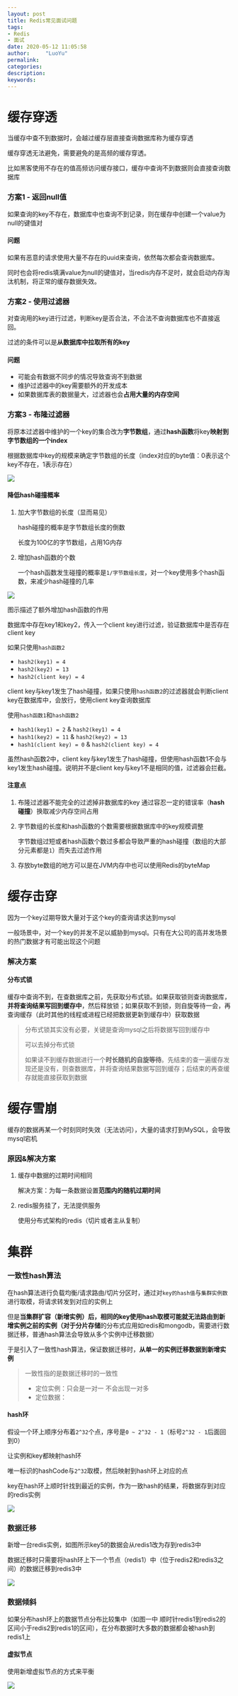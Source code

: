 ```yaml
---
layout: post
title: Redis常见面试问题
tags:
- Redis
- 面试
date: 2020-05-12 11:05:58
author:     "LuoYu"
permalink:
categories:
description:
keywords:
---
```



# 缓存穿透

当缓存中查不到数据时，会越过缓存层直接查询数据库称为缓存穿透

缓存穿透无法避免，需要避免的是高频的缓存穿透。

比如黑客使用不存在的值高频访问缓存接口，缓存中查询不到数据则会直接查询数据库

### 方案1 - 返回null值

如果查询的key不存在，数据库中也查询不到记录，则在缓存中创建一个value为null的键值对

#### 问题

如果有恶意的请求使用大量不存在的uuid来查询，依然每次都会查询数据库。

同时也会将redis填满value为null的键值对，当redis内存不足时，就会启动内存淘汰机制，将正常的缓存数据失效。

### 方案2 - 使用过滤器

对查询用的key进行过滤，判断key是否合法，不合法不查询数据库也不直接返回。

过滤的条件可以是**从数据库中拉取所有的key**

#### 问题

- 可能会有数据不同步的情况导致查询不到数据
- 维护过滤器中的key需要额外的开发成本
- 如果数据库表的数据量大，过滤器也会**占用大量的内存空间**

### 方案3 - 布隆过滤器

将原本过滤器中维护的一个key的集合改为**字节数组**，通过**hash函数**将key**映射到字节数组的一个index**

根据数据库中key的规模来确定字节数组的长度（index对应的byte值：0表示这个key不存在，1表示存在）

![](../../images/image-20200519203338113.png)

#### 降低hash碰撞概率

1. 加大字节数组的长度（显而易见）

   hash碰撞的概率是字节数组长度的倒数

   长度为100亿的字节数组，占用1G内存

2. 增加hash函数的个数

   一个hash函数发生碰撞的概率是`1/字节数组长度`，对一个key使用多个hash函数，来减少hash碰撞的几率

![](../../images/image-20200519210556146.png)

图示描述了额外增加hash函数的作用

数据库中存在key1和key2，传入一个client key进行过滤，验证数据库中是否存在client key

如果只使用`hash函数2`

- `hash2(key1) = 4`
- `hash2(key2) = 13`
- `hash2(client key) = 4`

client key与key1发生了hash碰撞，如果只使用`hash函数2`的过滤器就会判断client key在数据库中，会放行，使用client key查询数据库

使用`hash函数1`和`hash函数2`

- `hash1(key1) = 2` & `hash2(key1) = 4`
- `hash1(key2) = 11` & `hash2(key2) = 13`
- `hash1(client key) = 0` & `hash2(client key) = 4`

虽然hash函数2中，client key与key1发生了hash碰撞，但使用hash函数1不会与key1发生hash碰撞。说明并不是client key与key1不是相同的值，过滤器会拦截。

#### 注意点

1. 布隆过滤器不能完全的过滤掉非数据库的key 通过容忍一定的错误率（**hash碰撞**）换取减少内存空间占用

2. 字节数组的长度和hash函数的个数需要根据数据库中的key规模调整

   字节数组过短或者hash函数个数过多都会导致严重的hash碰撞（数组的大部分元素都是`1`）而失去过滤作用

3. 存放byte数组的地方可以是在JVM内存中也可以使用Redis的byteMap

# 缓存击穿

因为一个key过期导致大量对于这个key的查询请求达到mysql

一般场景中，对一个key的并发不足以威胁到mysql。只有在大公司的高并发场景的热门数据才有可能出现这个问题

### 解决方案

#### 分布式锁

缓存中查询不到，在查数据库之前，先获取分布式锁。如果获取锁则查询数据库，**并将查询结果写回到缓存中**，然后释放锁；如果获取不到锁，则自旋等待一会，再查询缓存（此时其他的线程或进程已经把数据更新到缓存中）获取数据

> 分布式锁其实没有必要，关键是查询mysql之后将数据写回到缓存中
>
> 可以去掉分布式锁
>
> 如果读不到缓存数据进行一个**时长随机的自旋等待**。先结束的查一遍缓存发现还是没有，则查数据库，并将查询结果数据写回到缓存；后结束的再查缓存就能直接获取到数据

# 缓存雪崩

缓存的数据再某一个时刻同时失效（无法访问），大量的请求打到MySQL，会导致mysql宕机

### 原因&解决方案

1. 缓存中数据的过期时间相同

   解决方案：为每一条数据设置**范围内的随机过期时间**

2. redis服务挂了，无法提供服务

   使用分布式架构的redis（切片或者主从复制）

# 集群

### 一致性hash算法

在hash算法进行负载均衡/请求路由/切片分区时，通过对`key的hash值`与`集群实例数`进行取模，将请求转发到对应的实例上

但是**当集群扩容（新增实例）**后，相同的key使用hash取模可能就无法路由到新增实例之前的实例（对于**分片存储**的分布式应用如redis和mongodb，需要进行数据迁移，普通hash算法会导致从多个实例中迁移数据）

于是引入了一致性hash算法，保证数据迁移时，**从单一的实例迁移数据到新增实例**

> 一致性指的是数据迁移时的一致性
>
> - 定位实例：只会是一对一 不会出现一对多
> - 定位数据：

#### hash环

假设一个环上顺序分布着`2^32`个点，序号是`0 ~ 2^32 - 1`（标号`2^32 - 1`后面回到0）

让实例和key都映射hash环

唯一标识的hashCode与`2^32`取模，然后映射到hash环上对应的点

key在hash环上顺时针找到最近的实例，作为一致hash的结果，将数据存到对应的redis实例

![](../../images/image-20200519223302823.png)

### 数据迁移

新增一台redis实例，如图所示key5的数据会从redis1改为存到redis3中

数据迁移时只需要将hash环上下一个节点（redis1）中（位于redis2和redis3之间）的数据迁移到redis3中

![](../../images/image-20200519223814710.png)

### 数据倾斜

如果分布hash环上的数据节点分布比较集中（如图一中 顺时针redis1到redis2的区间小于redis2到redis1的区间），在分布数据时大多数的数据都会被hash到redis1上

#### 虚拟节点

使用新增虚拟节点的方式来平衡

![](../../images/image-20200520123633595.png)